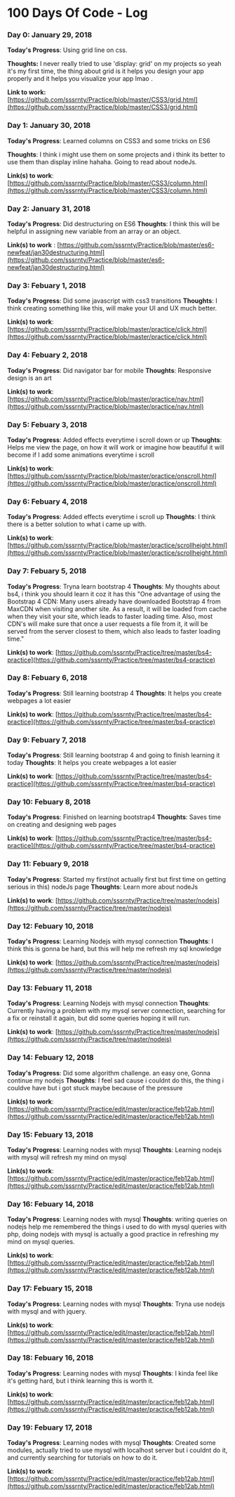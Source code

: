 # 100 Days Of Code - Log

### Day 0: January 29, 2018

**Today's Progress**: Using grid line on css.

**Thoughts:** I never really tried to use 'display: grid' on my projects so yeah it's my first time, the thing about grid is it helps you design your app properly and it helps you visualize your app lmao .

**Link to work:** [https://github.com/sssrnty/Practice/blob/master/CSS3/grid.html](https://github.com/sssrnty/Practice/blob/master/CSS3/grid.html)


### Day 1: January 30, 2018

**Today's Progress**: Learned columns on CSS3 and some tricks on ES6

**Thoughts**: I think i might use them on some projects and i think its better to use them than display inline hahaha. Going to read about nodeJs.

**Link(s) to work**: [https://github.com/sssrnty/Practice/blob/master/CSS3/column.html](https://github.com/sssrnty/Practice/blob/master/CSS3/column.html)


### Day 2: January 31, 2018

**Today's Progress**: Did destructuring on ES6
**Thoughts**: I think this will be helpful in assigning new variable from an array or an object.

**Link(s) to work** : [https://github.com/sssrnty/Practice/blob/master/es6-newfeat/jan30destructuring.html](https://github.com/sssrnty/Practice/blob/master/es6-newfeat/jan30destructuring.html)
 
 
 ### Day 3: Febuary 1, 2018
 
 **Today's Progress**: Did some javascript with css3 transitions
 **Thoughts**: I think creating something like this, will make your UI and UX much better.
 
 **Link(s) to work**: [https://github.com/sssrnty/Practice/blob/master/practice/click.html](https://github.com/sssrnty/Practice/blob/master/practice/click.html)


 ### Day 4: Febuary 2, 2018
 
 **Today's Progress**: Did navigator bar for mobile
 **Thoughts**: Responsive design is an art 
 
 **Link(s) to work**: [https://github.com/sssrnty/Practice/blob/master/practice/nav.html](https://github.com/sssrnty/Practice/blob/master/practice/nav.html)
 
 
### Day 5: Febuary 3, 2018

**Today's Progress**: Added effects everytime i scroll down or up
**Thoughts**: Helps me view the page, on how it will work or imagine how beautiful it will become if I add some animations everytime i scroll

**Link(s) to work**: [https://github.com/sssrnty/Practice/blob/master/practice/onscroll.html](https://github.com/sssrnty/Practice/blob/master/practice/onscroll.html)


### Day 6: Febuary 4, 2018

**Today's Progress**: Added effects everytime i scroll up
**Thoughts**: I think there is a better solution to what i came up with.

**Link(s) to work**: [https://github.com/sssrnty/Practice/blob/master/practice/scrollheight.html](https://github.com/sssrnty/Practice/blob/master/practice/scrollheight.html)


### Day 7: Febuary 5, 2018

**Today's Progress**: Tryna learn bootstrap 4
**Thoughts**: My thoughts about bs4, i think you should learn it coz it has this "One advantage of using the Bootstrap 4 CDN:
Many users already have downloaded Bootstrap 4 from MaxCDN when visiting another site. As a result, it will be loaded from cache when they visit your site, which leads to faster loading time. Also, most CDN's will make sure that once a user requests a file from it, it will be served from the server closest to them, which also leads to faster loading time."

**Link(s) to work**: [https://github.com/sssrnty/Practice/tree/master/bs4-practice](https://github.com/sssrnty/Practice/tree/master/bs4-practice)


### Day 8: Febuary 6, 2018

**Today's Progress**: Still learning bootstrap 4
**Thoughts**: It helps you create webpages a lot easier

**Link(s) to work**: [https://github.com/sssrnty/Practice/tree/master/bs4-practice](https://github.com/sssrnty/Practice/tree/master/bs4-practice)


### Day 9: Febuary 7, 2018

**Today's Progress**: Still learning bootstrap 4 and going to finish learning it today
**Thoughts**: It helps you create webpages a lot easier

**Link(s) to work**: [https://github.com/sssrnty/Practice/tree/master/bs4-practice](https://github.com/sssrnty/Practice/tree/master/bs4-practice)


### Day 10: Febuary 8, 2018

**Today's Progress**: Finished on learning bootstrap4
**Thoughts**: Saves time on creating and designing web pages

**Link(s) to work**: [https://github.com/sssrnty/Practice/tree/master/bs4-practice](https://github.com/sssrnty/Practice/tree/master/bs4-practice)



### Day 11: Febuary 9, 2018

**Today's Progress**: Started my first(not actually first but first time on getting serious in this) nodeJs page
**Thoughts**: Learn more about nodeJs

**Link(s) to work**: [https://github.com/sssrnty/Practice/tree/master/nodejs](https://github.com/sssrnty/Practice/tree/master/nodejs)


### Day 12: Febuary 10, 2018

**Today's Progress**: Learning Nodejs with mysql connection
**Thoughts**: I think this is gonna be hard, but this will help me refresh my sql knowledge 

**Link(s) to work**: [https://github.com/sssrnty/Practice/tree/master/nodejs](https://github.com/sssrnty/Practice/tree/master/nodejs)


### Day 13: Febuary 11, 2018

**Today's Progress**: Learning Nodejs with mysql connection
**Thoughts**: Currently having a problem with my mysql server connection, searching for a fix or reinstall it again, but did some queries hoping it will run. 

**Link(s) to work**: [https://github.com/sssrnty/Practice/tree/master/nodejs](https://github.com/sssrnty/Practice/tree/master/nodejs)


### Day 14: Febuary 12, 2018

**Today's Progress**: Did some algorithm challenge. an easy one, Gonna continue my nodejs
**Thoughts**: I feel sad cause i couldnt do this, the thing i couldve have but i got stuck maybe because of the pressure 

**Link(s) to work**: [https://github.com/sssrnty/Practice/edit/master/practice/feb12ab.html](https://github.com/sssrnty/Practice/edit/master/practice/feb12ab.html)


### Day 15: Febuary 13, 2018

**Today's Progress**: Learning nodes with mysql
**Thoughts**: Learning nodejs with mysql will refresh my mind on mysql

**Link(s) to work**: [https://github.com/sssrnty/Practice/edit/master/practice/feb12ab.html](https://github.com/sssrnty/Practice/edit/master/practice/feb12ab.html)


### Day 16: Febuary 14, 2018

**Today's Progress**: Learning nodes with mysql
**Thoughts**: writing queries on nodejs help me remembered the things i used to do with mysql queries with php, doing nodejs with mysql is actually a good practice in refreshing my mind on mysql queries. 

**Link(s) to work**: [https://github.com/sssrnty/Practice/edit/master/practice/feb12ab.html](https://github.com/sssrnty/Practice/edit/master/practice/feb12ab.html)


### Day 17: Febuary 15, 2018

**Today's Progress**: Learning nodes with mysql
**Thoughts**: Tryna use nodejs with mysql and with jquery. 

**Link(s) to work**: [https://github.com/sssrnty/Practice/edit/master/practice/feb12ab.html](https://github.com/sssrnty/Practice/edit/master/practice/feb12ab.html)


### Day 18: Febuary 16, 2018

**Today's Progress**: Learning nodes with mysql
**Thoughts**: I kinda feel like it's getting hard, but i think learning this is worth it.

**Link(s) to work**: [https://github.com/sssrnty/Practice/edit/master/practice/feb12ab.html](https://github.com/sssrnty/Practice/edit/master/practice/feb12ab.html)


### Day 19: Febuary 17, 2018

**Today's Progress**: Learning nodes with mysql
**Thoughts**: Created some modules, actually tried to use mysql with localhost server but i couldnt do it, and currently searching for tutorials on how to do it.

**Link(s) to work**: [https://github.com/sssrnty/Practice/edit/master/practice/feb12ab.html](https://github.com/sssrnty/Practice/edit/master/practice/feb12ab.html)
